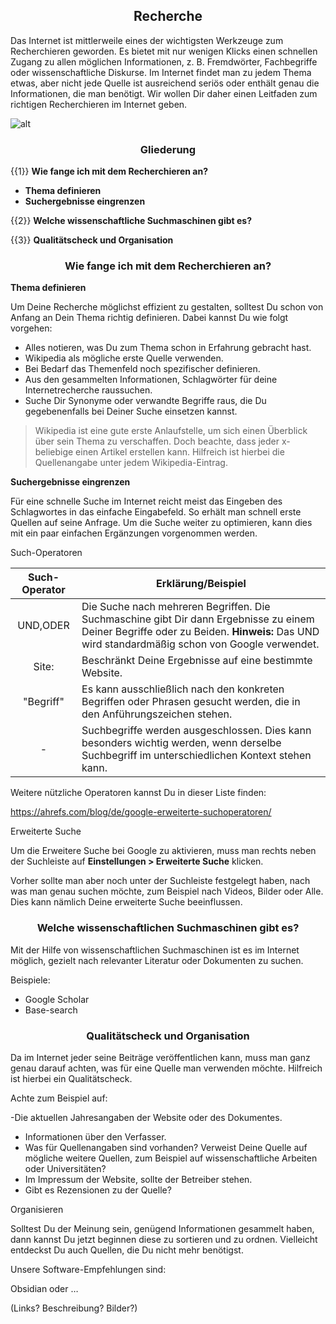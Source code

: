 <!--

link: css/callouts.css

-->

## <center>Recherche</center>

Das Internet ist mittlerweile eines der wichtigsten Werkzeuge zum Recherchieren geworden. Es bietet mit nur wenigen Klicks einen schnellen Zugang zu allen möglichen Informationen, z. B. Fremdwörter, Fachbegriffe oder wissenschaftliche Diskurse. Im Internet findet man zu jedem Thema etwas, aber nicht jede Quelle ist ausreichend seriös oder enthält genau die Informationen, die man benötigt. Wir wollen Dir daher einen Leitfaden zum richtigen Recherchieren im Internet geben.

![alt](bilder/Recherche.png)

### <center>Gliederung</center>

{{1}} **Wie fange ich mit dem Recherchieren an?**

- **Thema definieren**
- **Suchergebnisse eingrenzen**

{{2}} **Welche wissenschaftliche Suchmaschinen gibt es?**

{{3}} **Qualitätscheck und Organisation**

### <center>**Wie fange ich mit dem Recherchieren an?**</center>

**Thema definieren**

Um Deine Recherche möglichst effizient zu gestalten, solltest Du schon von Anfang an Dein Thema richtig definieren. Dabei kannst Du wie folgt vorgehen:
- Alles notieren, was Du zum Thema schon in Erfahrung gebracht hast.
- Wikipedia als mögliche erste Quelle verwenden. 
- Bei Bedarf das Themenfeld noch spezifischer definieren.
- Aus den gesammelten Informationen, Schlagwörter für deine Internetrecherche raussuchen.
- Suche Dir Synonyme oder verwandte Begriffe raus, die Du gegebenenfalls bei Deiner Suche einsetzen kannst. 

<!-- class = "callout info" -->
> Wikipedia ist eine gute erste Anlaufstelle, um sich einen Überblick über sein Thema zu verschaffen. Doch beachte, dass jeder x-beliebige einen Artikel erstellen kann. Hilfreich ist hierbei die Quellenangabe unter jedem Wikipedia-Eintrag. 

**Suchergebnisse eingrenzen**

Für eine schnelle Suche im Internet reicht meist das Eingeben des Schlagwortes in das einfache Eingabefeld. So erhält man schnell erste Quellen auf seine Anfrage. Um die Suche weiter zu optimieren, kann dies mit ein paar einfachen Ergänzungen vorgenommen werden.

Such-Operatoren

| Such-Operator | Erklärung/Beispiel |
|--------|--------|
| <center>UND,ODER</center> | Die Suche nach mehreren Begriffen. Die Suchmaschine gibt Dir dann Ergebnisse zu einem Deiner Begriffe oder zu Beiden. **Hinweis:** Das UND wird standardmäßig schon von Google verwendet. |
| <center>Site:</center> | Beschränkt Deine Ergebnisse auf eine bestimmte Website. |
| <center>"Begriff"</center> | Es kann ausschließlich nach den konkreten Begriffen oder Phrasen gesucht werden, die in den Anführungszeichen stehen. | 
| <center>-</center> | Suchbegriffe werden ausgeschlossen. Dies kann besonders wichtig werden, wenn derselbe Suchbegriff im unterschiedlichen Kontext stehen kann. |

Weitere nützliche Operatoren kannst Du in dieser Liste finden: 

https://ahrefs.com/blog/de/google-erweiterte-suchoperatoren/

Erweiterte Suche 

Um die Erweitere Suche bei Google zu aktivieren, muss man rechts neben der Suchleiste auf **Einstellungen > Erweiterte Suche** klicken.

Vorher sollte man aber noch unter der Suchleiste festgelegt haben, nach was man genau suchen möchte, zum Beispiel nach Videos, Bilder oder Alle. Dies kann nämlich Deine erweiterte Suche beeinflussen. 

### <center>Welche wissenschaftlichen Suchmaschinen gibt es?</center>

Mit der Hilfe von wissenschaftlichen Suchmaschinen ist es im Internet möglich, gezielt nach relevanter Literatur oder Dokumenten zu suchen.

Beispiele:

- Google Scholar
- Base-search

### <center>Qualitätscheck und Organisation</center>

Da im Internet jeder seine Beiträge veröffentlichen kann, muss man ganz genau darauf achten, was für eine Quelle man verwenden möchte. Hilfreich ist hierbei ein Qualitätscheck.

Achte zum Beispiel auf:

-Die aktuellen Jahresangaben der Website oder des Dokumentes.
- Informationen über den Verfasser.
- Was für Quellenangaben sind vorhanden? Verweist Deine Quelle auf mögliche weitere Quellen, zum Beispiel auf wissenschaftliche Arbeiten oder Universitäten?
- Im Impressum der Website, sollte der Betreiber stehen.
- Gibt es Rezensionen zu der Quelle? 

Organisieren

Solltest Du der Meinung sein, genügend Informationen gesammelt haben, dann kannst Du jetzt beginnen diese zu sortieren und zu ordnen. Vielleicht entdeckst Du auch Quellen, die Du nicht mehr benötigst.

Unsere Software-Empfehlungen sind:

Obsidian oder …

(Links? Beschreibung? Bilder?)


	
